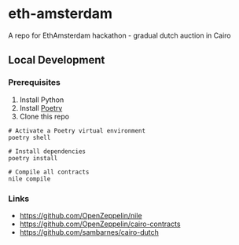 # eth-amsterdam
A repo for EthAmsterdam hackathon - gradual dutch auction in Cairo

## Local Development

### Prerequisites

1. Install Python
1. Install [Poetry](https://python-poetry.org/)
1. Clone this repo

```shell
# Activate a Poetry virtual environment
poetry shell

# Install dependencies
poetry install

# Compile all contracts
nile compile
```

### Links

- https://github.com/OpenZeppelin/nile
- https://github.com/OpenZeppelin/cairo-contracts
- https://github.com/sambarnes/cairo-dutch
